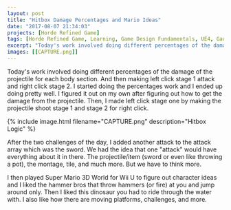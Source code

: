 ```yaml
---
layout: post
title: "Hitbox Damage Percentages and Mario Ideas"
date: "2017-08-07 21:34:03"
projects: [Horde Refined Game]
tags: [Horde Refined Game, Learning, Game Design Fundamentals, UE4, Gauntlet, Hyrule Warriors, Controls, Enemy Design, Hitboxes, Attacks, Research]
excerpt: "Today's work involved doing different percentages of the damage of the projectile for each body section."
images: [[CAPTURE.png]]
---
```


Today's work involved doing different percentages of the damage of the projectile for each body section. And then making left click stage 1 attack and right click stage 2. I started doing the percentages work and I ended up doing pretty well. I figured it out on my own after figuring out how to get the damage from the projectile. Then, I made left click stage one by making the projectile shoot stage 1 and stage 2 for right click.

{% include image.html filename="CAPTURE.png" description="Hitbox Logic" %}

After the two challenges of the day, I added another attack to the attack array which was the sword. We had the idea that one "attack" would have everything about it in there. The projectile/item (sword or even like throwing a pot), the montage, tile, and much more. But we have to think more. 

I then played Super Mario 3D World for Wii U to figure out character ideas and I liked the hammer bros that throw hammers (or fire) at you and jump around only. Then I liked this dinosaur you had to ride through the water with. I also like how there are moving platforms, challenges, and more.